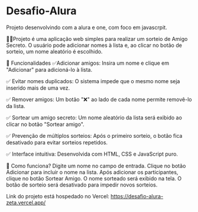 # Desafio-Alura

Projeto desenvolvindo com a alura e one, com foco em javascrpit.

👩‍💻Projeto é uma aplicação web simples para realizar um sorteio de Amigo Secreto. O usuário pode adicionar nomes à lista e, ao clicar no botão de sorteio, um nome aleatório é escolhido.

🚀 Funcionalidades
✅Adicionar amigos: Insira um nome e clique em "Adicionar" para adicioná-lo à lista.

✅ Evitar nomes duplicados: O sistema impede que o mesmo nome seja inserido mais de uma vez.

✅ Remover amigos: Um botão "❌" ao lado de cada nome permite removê-lo da lista.

✅ Sortear um amigo secreto: Um nome aleatório da lista será exibido ao clicar no botão "Sortear amigo".

✅ Prevenção de múltiplos sorteios: Após o primeiro sorteio, o botão fica desativado para evitar sorteios repetidos.

✅ Interface intuitiva: Desenvolvida com HTML, CSS e JavaScript puro.

📜 Como funciona?
Digite um nome no campo de entrada.
Clique no botão Adicionar para incluir o nome na lista.
Após adicionar os participantes, clique no botão Sortear Amigo.
O nome sorteado será exibido na tela.
O botão de sorteio será desativado para impedir novos sorteios.

Link do projeto está hospedado no Vercel: 
https://desafio-alura-zeta.vercel.app/

